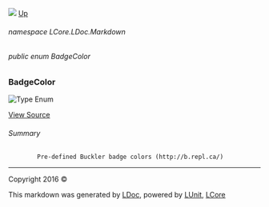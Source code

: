![](Content/LDoc-banner-small.png "")
[Up](docs/LDoc.md)

###### namespace LCore.LDoc.Markdown

###### public enum BadgeColor

### BadgeColor

 ![Type Enum ](http://b.repl.ca/v1/Type-Enum%20-blue.png "")



[View Source](Markdown/Color/BadgeColor.cs#L)

###### Summary

            Pre-defined Buckler badge colors (http://b.repl.ca/)
            



---

Copyright 2016 &copy; [](../README.md) [](../TableOfContents.md)

This markdown was generated by [LDoc](https://github.com/CodeSingularity/LDoc), powered by [LUnit](https://github.com/CodeSingularity/LUnit), [LCore](https://github.com/CodeSingularity/LCore)
